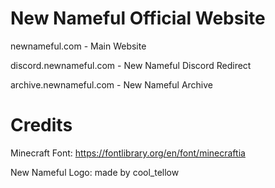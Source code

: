 # New Nameful Official Website 

newnameful.com         - Main Website

discord.newnameful.com - New Nameful Discord Redirect

archive.newnameful.com - New Nameful Archive

# Credits

Minecraft Font: https://fontlibrary.org/en/font/minecraftia

New Nameful Logo: made by cool_tellow
